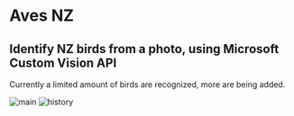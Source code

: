 # Aves NZ
## Identify NZ birds from a photo, using Microsoft Custom Vision API
Currently a limited amount of birds are recognized, more are being added.

![main](https://user-images.githubusercontent.com/26443901/28601475-7a38450a-720c-11e7-9c40-9e1a9dd2f2d3.png)
![history](https://user-images.githubusercontent.com/26443901/28601476-7a65186e-720c-11e7-9972-7401ab7e9caf.png)
